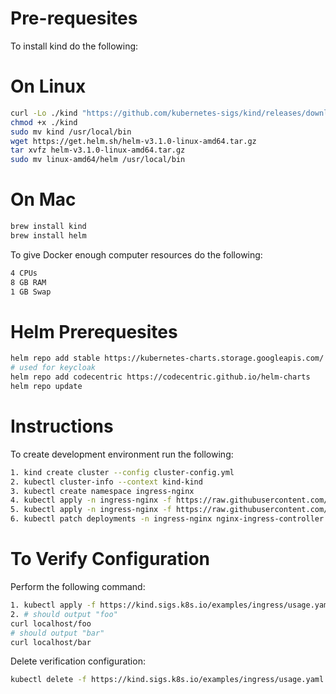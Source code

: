 Pre-requesites
==============
To install kind do the following:

On Linux
========
```bash
curl -Lo ./kind "https://github.com/kubernetes-sigs/kind/releases/download/v0.7.0/kind-$(uname)-amd64"
chmod +x ./kind
sudo mv kind /usr/local/bin
wget https://get.helm.sh/helm-v3.1.0-linux-amd64.tar.gz
tar xvfz helm-v3.1.0-linux-amd64.tar.gz
sudo mv linux-amd64/helm /usr/local/bin
```

On Mac
===
```bash
brew install kind
brew install helm
```
To give Docker enough computer resources do the following:
```bash
4 CPUs
8 GB RAM
1 GB Swap
```
Helm Prerequesites
=================
```bash
helm repo add stable https://kubernetes-charts.storage.googleapis.com/
# used for keycloak
helm repo add codecentric https://codecentric.github.io/helm-charts
helm repo update
```
Instructions
============
To create development environment run the following:
```bash
1. kind create cluster --config cluster-config.yml
2. kubectl cluster-info --context kind-kind
3. kubectl create namespace ingress-nginx
4. kubectl apply -n ingress-nginx -f https://raw.githubusercontent.com/kubernetes/ingress-nginx/nginx-0.27.0/deploy/static/mandatory.yaml
5. kubectl apply -n ingress-nginx -f https://raw.githubusercontent.com/kubernetes/ingress-nginx/nginx-0.27.0/deploy/static/provider/baremetal/service-nodeport.yaml
6. kubectl patch deployments -n ingress-nginx nginx-ingress-controller -p '{"spec":{"template":{"spec":{"containers":[{"name":"nginx-ingress-controller","ports":[{"containerPort":80,"hostPort":80},{"containerPort":443,"hostPort":443}]}],"nodeSelector":{"ingress-ready":"true"},"tolerations":[{"key":"node-role.kubernetes.io/master","operator":"Equal","effect":"NoSchedule"}]}}}}' 
```

To Verify Configuration
=====================
Perform the following command:
```bash
1. kubectl apply -f https://kind.sigs.k8s.io/examples/ingress/usage.yaml
2. # should output "foo"
curl localhost/foo
# should output "bar"
curl localhost/bar
```

Delete verification configuration:
```bash
kubectl delete -f https://kind.sigs.k8s.io/examples/ingress/usage.yaml
```
